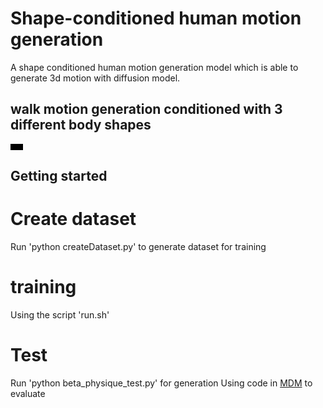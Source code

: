 # Shape-conditioned human motion generation
A shape conditioned human motion generation model which is able to generate 3d motion with diffusion model.

## walk motion generation conditioned with 3 different body shapes
<video src="https://github.com/KebingXUE/MotionGen/assets/47482603/b8d96176-42db-4832-bdff-46a547737f1b" width="20"></video>

## Getting started
# Create dataset
Run 'python createDataset.py' to generate dataset for training 

# training
Using the script 'run.sh'

# Test
Run 'python beta_physique_test.py' for generation
Using code in [MDM](https://github.com/GuyTevet/motion-diffusion-model) to evaluate 





